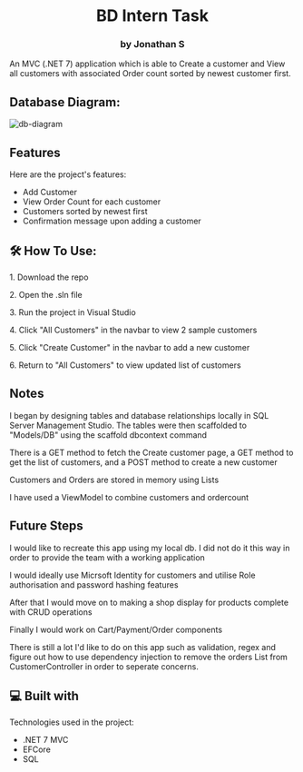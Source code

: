 <h1 align="center" id="title">BD Intern Task</h1>
<h3 align="center" id="title">by Jonathan S</h3>

<p id="description">An MVC (.NET 7) application which is able to Create a customer and View all customers with associated Order count sorted by newest customer first.</p>

<h2>Database Diagram:</h2>

<img src="https://i.ibb.co/VCWnYSG/sql-database-diagram.png" alt="db-diagram">

  
  
<h2>Features</h2>

Here are the project's features:

*   Add Customer
*   View Order Count for each customer
*   Customers sorted by newest first
*   Confirmation message upon adding a customer

<h2>🛠️ How To Use:</h2>

<p>1. Download the repo</p>

<p>2. Open the .sln file</p>

<p>3. Run the project in Visual Studio</p>

<p>4. Click "All Customers" in the navbar to view 2 sample customers</p>

<p>5. Click "Create Customer" in the navbar to add a new customer</p>  

<p>6. Return to "All Customers" to view updated list of customers</p>  

<h2> Notes </h2>

<p>I began by designing tables and database relationships locally in SQL Server Management Studio. The tables were then scaffolded to "Models/DB" using the scaffold dbcontext command</p>

<p>There is a GET method to fetch the Create customer page, a GET method to get the list of customers, and a POST method to create a new customer</p>

<p>Customers and Orders are stored in memory using Lists</p>

<p>I have used a ViewModel to combine customers and ordercount</p>

<h2>Future Steps</h2>

<p>I would like to recreate this app using my local db. I did not do it this way in order to provide the team with a working application</p>

<p>I would ideally use Micrsoft Identity for customers and utilise Role authorisation and password hashing features</p>
<p>After that I would move on to making a shop display for products complete with CRUD operations</p>
<p>Finally I would work on Cart/Payment/Order components</p>
<p>There is still a lot I'd like to do on this app such as  validation, regex and figure out how to use dependency injection to remove the orders List from CustomerController in order to seperate concerns.</p>

  
<h2>💻 Built with</h2>

Technologies used in the project:

*   .NET 7 MVC
*   EFCore
* SQL
